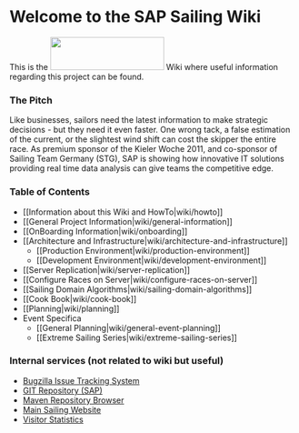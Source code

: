 # Welcome to the SAP Sailing Wiki

This is the <img src="http://analysis.sapsailing.com/themes/logo.png" height="58" width="200" /> Wiki where useful information regarding this project can be found.

### The Pitch

Like businesses, sailors need the latest information to make strategic decisions - but they need it even faster. One wrong tack, a false estimation of the current, or the slightest wind shift can cost the skipper the entire race. As premium sponsor of the Kieler Woche 2011, and co-sponsor of Sailing Team Germany (STG), SAP is showing how innovative IT solutions providing real time data analysis can give teams the competitive edge.

### Table of Contents

* [[Information about this Wiki and HowTo|wiki/howto]]
* [[General Project Information|wiki/general-information]]
* [[OnBoarding Information|wiki/onboarding]]
* [[Architecture and Infrastructure|wiki/architecture-and-infrastructure]]
  * [[Production Environment|wiki/production-environment]]
  * [[Development Environment|wiki/development-environment]]
* [[Server Replication|wiki/server-replication]]
* [[Configure Races on Server|wiki/configure-races-on-server]]
* [[Sailing Domain Algorithms|wiki/sailing-domain-algorithms]]
* [[Cook Book|wiki/cook-book]]
* [[Planning|wiki/planning]]
* Event Specifica
  * [[General Planning|wiki/general-event-planning]]
  * [[Extreme Sailing Series|wiki/extreme-sailing-series]]

### Internal services (not related to wiki but useful)

* [Bugzilla Issue Tracking System](http://bugzilla.sapsailing.com/bugzilla/)
* [GIT Repository (SAP)](ssh://git.wdf.sap.corp:29418/SAPSail/sapsailingcapture.git)
* [Maven Repository Browser](http://maven.sapsailing.com/maven/)
* [Main Sailing Website](http://www.sapsailing.com)
* [Visitor Statistics](http://analysis.sapsailing.com/)
